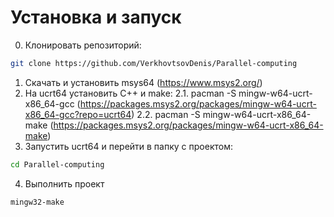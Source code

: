 # Установка и запуск

0. Клонировать репозиторий:
```bash
git clone https://github.com/VerkhovtsovDenis/Parallel-computing
```
1. Скачать и установить msys64 (https://www.msys2.org/)
2. На ucrt64 установить C++ и make:
2.1. pacman -S mingw-w64-ucrt-x86_64-gcc (https://packages.msys2.org/packages/mingw-w64-ucrt-x86_64-gcc?repo=ucrt64)
2.2. pacman -S mingw-w64-ucrt-x86_64-make (https://packages.msys2.org/packages/mingw-w64-ucrt-x86_64-make)
3. Запустить ucrt64 и перейти в папку с проектом:
```bash
cd Parallel-computing
```
4. Выполнить проект 
```bash
mingw32-make
```